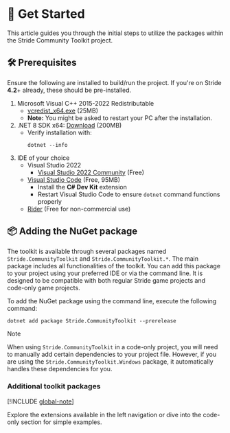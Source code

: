# 🚀 Get Started

This article guides you through the initial steps to utilize the packages within the Stride Community Toolkit project.

## 🛠️ Prerequisites

Ensure the following are installed to build/run the project. If you're on Stride **4.2**+ already, these should be pre-installed.

1. Microsoft Visual C++ 2015-2022 Redistributable
   - [vcredist_x64.exe](https://aka.ms/vs/17/release/vc_redist.x64.exe) (25MB)
   - **Note:** You might be asked to restart your PC after the installation.
1. .NET 8 SDK x64: [Download](https://dotnet.microsoft.com/en-us/download) (200MB)
   - Verify installation with:
        ```
        dotnet --info
        ```
1. IDE of your choice
   - Visual Studio 2022
      - [Visual Studio 2022 Community](https://visualstudio.microsoft.com/vs/) (Free)
   - [Visual Studio Code](https://code.visualstudio.com/) (Free, 95MB)
      - Install the **C# Dev Kit** extension 
      - Restart Visual Studio Code to ensure `dotnet` command functions properly
   - [Rider](https://www.jetbrains.com/rider/) (Free for non-commercial use)

## 📦 Adding the NuGet package

The toolkit is available through several packages named `Stride.CommunityToolkit` and `Stride.CommunityToolkit.*`. The main package includes all functionalities of the toolkit. You can add this package to your project using your preferred IDE or via the command line. It is designed to be compatible with both regular Stride game projects and code-only game projects.

To add the NuGet package using the command line, execute the following command:

```
dotnet add package Stride.CommunityToolkit --prerelease
```

> [!NOTE]
> When using `Stride.CommunityToolkit` in a code-only project, you will need to manually add certain dependencies to your project file. However, if you are using the `Stride.CommunityToolkit.Windows` package, it automatically handles these dependencies for you.

### Additional toolkit packages

[!INCLUDE [global-note](../includes/libraries.md)]

Explore the extensions available in the left navigation or dive into the code-only section for simple examples.